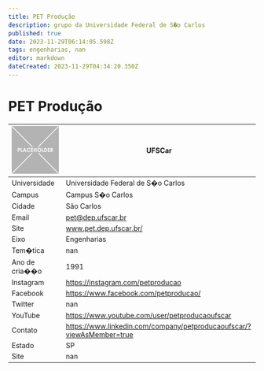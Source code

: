 ```yaml
---
title: PET Produção
description: grupo da Universidade Federal de S�o Carlos
published: true
date: 2023-11-29T06:14:05.598Z
tags: engenharias, nan
editor: markdown
dateCreated: 2023-11-29T04:34:20.350Z
---
```


# PET Produção


| ![placeholder.png](/placeholder.png) | UFSCar         |
| ------------------------------------ | --------------------------------- |
| Universidade                         | Universidade Federal de S�o Carlos      |
| Campus                               | Campus S�o Carlos            |
| Cidade                               | São Carlos             |
| Email                                | pet@dep.ufscar.br             |
| Site                                 | www.pet.dep.ufscar.br/              |
| Eixo                                 | Engenharias              |
| Tem�tica                             | nan          |
| Ano de cria��o                       | 1991        |
| Instagram                            | https://instagram.com/petproducao         |
| Facebook                             | https://www.facebook.com/petproducao/          |
| Twitter                              | nan           |
| YouTube                              | https://www.youtube.com/user/petproducaoufscar           |
| Contato                              | https://www.linkedin.com/company/petproducaoufscar/?viewAsMember=true         |
| Estado                               |  SP            |
| Site                                 | nan |
